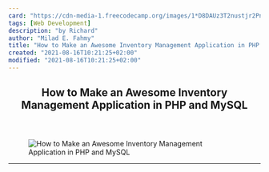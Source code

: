 ```yaml
---
card: "https://cdn-media-1.freecodecamp.org/images/1*D8DAUz3T2nustjr2Pnn6QQ.jpeg"
tags: [Web Development]
description: "by Richard"
author: "Milad E. Fahmy"
title: "How to Make an Awesome Inventory Management Application in PHP and MySQL"
created: "2021-08-16T10:21:25+02:00"
modified: "2021-08-16T10:21:25+02:00"
---
```

<div class="site-wrapper">
<main id="site-main" class="site-main outer">
<div class="inner">
<article class="post-full post tag-web-development tag-programming tag-tech tag-business tag-startup ">
<header class="post-full-header">
<h1 class="post-full-title">How to Make an Awesome Inventory Management Application in PHP and MySQL</h1>
</header>
<figure class="post-full-image">
<picture>
<source media="(max-width: 700px)" sizes="1px" srcset="data:image/gif;base64,R0lGODlhAQABAIAAAAAAAP///yH5BAEAAAAALAAAAAABAAEAAAIBRAA7 1w">
<source media="(min-width: 701px)" sizes="(max-width: 800px) 400px,
(max-width: 1170px) 700px,
1400px" srcset="https://cdn-media-1.freecodecamp.org/images/1*D8DAUz3T2nustjr2Pnn6QQ.jpeg 300w,
https://cdn-media-1.freecodecamp.org/images/1*D8DAUz3T2nustjr2Pnn6QQ.jpeg 600w,
https://cdn-media-1.freecodecamp.org/images/1*D8DAUz3T2nustjr2Pnn6QQ.jpeg 1000w,
https://cdn-media-1.freecodecamp.org/images/1*D8DAUz3T2nustjr2Pnn6QQ.jpeg 2000w">
<img onerror="this.style.display='none'" src="https://cdn-media-1.freecodecamp.org/images/1*D8DAUz3T2nustjr2Pnn6QQ.jpeg" alt="How to Make an Awesome Inventory Management Application in PHP and MySQL">
</picture>
</figure>
<section class="post-full-content">
<div class="post-content medium-migrated-article">
</div>
<hr>
</section>
</article>
</div>
</main>
</div>
<!-- Google Tag Manager (noscript) -->
<!-- End Google Tag Manager (noscript) -->
